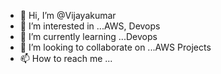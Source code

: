 - 👋 Hi, I’m @Vijayakumar
- 👀 I’m interested in ...AWS, Devops
- 🌱 I’m currently learning ...Devops
- 💞️ I’m looking to collaborate on ...AWS Projects
- 📫 How to reach me ...

<!---
Vijay-AWS-devops/Vijay-AWS-devops is a ✨ special ✨ repository because its `README.md` (this file) appears on your GitHub profile.
You can click the Preview link to take a look at your changes.
--->
